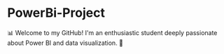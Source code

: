 # PowerBi-Project
📊 Welcome to my GitHub! I'm an enthusiastic student deeply passionate about Power BI and data visualization. 🚀

